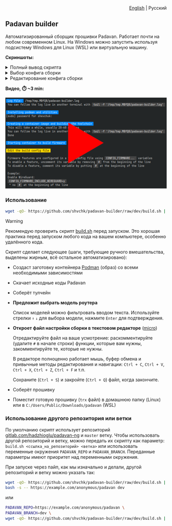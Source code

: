 <p align="right"><a href="README.md">English</a> | Русский</p>

## Padavan builder

Автоматизированный сборщик прошивки Padavan. Работает почти на любом современном Linux. На Windows можно запустить используя подсистему Windows для Linux (WSL) или виртуальную машину.

**Скриншоты:**

<details>
  <summary>Полный вывод скрипта</summary>

  ![Полный вывод скрипта](misc/screenshots/main.webp)
</details>

<details>
  <summary>Выбор конфига сборки</summary>

  ![Выбор конфига сборки](misc/screenshots/select-config.webp)
</details>

<details>
  <summary>Редактирование конфига сборки</summary>

  ![Редактирование конфига сборки](misc/screenshots/edit-config.webp)
</details>

**Видео, ⏱️ ~3 min:**

[![Видео](misc/screenshots/video-preview.webp)](https://youtu.be/AX7YRaR9CBw)


### Использование

```sh
wget -qO- https://github.com/shvchk/padavan-builder/raw/dev/build.sh | bash
```

> [!WARNING]  
> Рекомендую проверить скрипт [build.sh](build.sh) перед запуском. Это хорошая практика перед запуском любого кода на вашем компьютере, особенно удалённого кода.

Скрипт сделает следующее (шаги, требующие ручного вмешательства, выделены жирным, всё остальное автоматизировано):

- Создаст заготовку контейнера [Podman](https://podman.io) (образ) со всеми необходимыми зависимостями

- Скачает исходные коды Padavan

- Соберёт тулчейн

- **Предложит выбрать модель роутера**

  Список моделей можно фильтровать вводом текста. Используйте стрелки `↑` `↓` для выбора модели, нажмите `Enter` для подтверждения.

- **Откроет файл настройки сборки в текстовом редакторе** ([micro](https://micro-editor.github.io))

  Отредактируйте файл на ваше усмотрение: раскомментируйте (удалите `#` в начале строки) функции, которые вам нужны, закомментируйте те, которые не нужны.

  В редакторе полноценно работает мышь, буфер обмена и привычные методы редактирования и навигации: `Ctrl + C`, `Ctrl + V`, `Ctrl + X`, `Ctrl + Z`, `Ctrl + F` и т.п.

  Сохраните (`Ctrl + S`) и закройте (`Ctrl + Q`) файл, когда закончите.

- Соберёт прошивку

- Поместит готовую прошивку (`trx` файл) в домашнюю папку (Linux) или в `C:/Users/Public/Downloads/padavan` (WSL)


### Использование другого репозитория или ветки

По умолчанию скрипт использует репозиторий [gitlab.com/hadzhioglu/padavan-ng](https://gitlab.com/hadzhioglu/padavan-ng) и `master` ветку. Чтобы использовать другой репозиторий и ветку, можно передать их скрипту как параметр: `build.sh <ссылка_на_репозиторий> <ветка>` или использовать переменные окружения `PADAVAN_REPO` и `PADAVAN_BRANCH`. Переданные параметры имеют приоритет над переменными окружения.

При запуске через пайп, как мы изначально и делали, другой репозиторий и ветку можно указать так:

```sh
wget -qO- https://github.com/shvchk/padavan-builder/raw/dev/build.sh | \
bash -s -- https://example.com/anonymous/padavan dev
```

или

```sh
PADAVAN_REPO=https://example.com/anonymous/padavan \
PADAVAN_BRANCH=dev \
wget -qO- https://github.com/shvchk/padavan-builder/raw/dev/build.sh | bash

```
